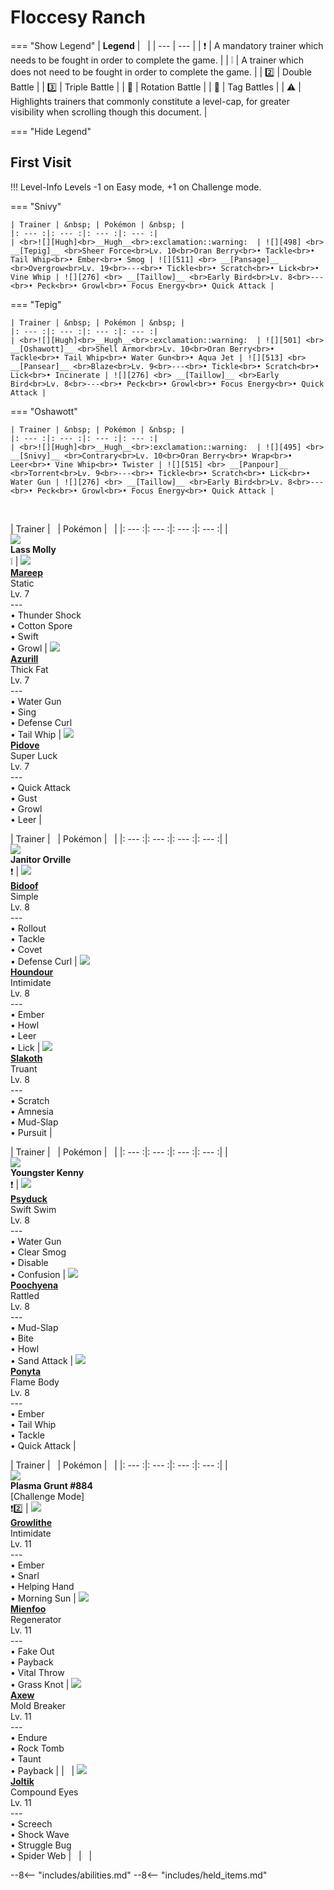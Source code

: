 # Floccesy Ranch

=== "Show Legend"
    | __Legend__ | &nbsp; |
    | --- | --- |
    | :exclamation: | A mandatory trainer which needs to be fought in order to complete the game. |
    | :grey_exclamation: | A trainer which does not need to be fought in order to complete the game. |
    | :two:  | Double Battle | 
    |  :three:  | Triple Battle |
    | :arrows_counterclockwise:  | Rotation Battle |
    | :handshake: | Tag Battles |
    | :warning: | Highlights trainers that commonly constitute a level-cap, for greater visibility when scrolling though this document. |

=== "Hide Legend"
&nbsp;

## First Visit

!!! Level-Info
    Levels -1 on Easy mode, +1 on Challenge mode.

=== "Snivy"

    | Trainer | &nbsp; | Pokémon | &nbsp; |
    |: --- :|: --- :|: --- :|: --- :|
    | <br>![][Hugh]<br>__Hugh__<br>:exclamation::warning:  | ![][498] <br> __[Tepig]__ <br>Sheer Force<br>Lv. 10<br>Oran Berry<br>• Tackle<br>• Tail Whip<br>• Ember<br>• Smog | ![][511] <br> __[Pansage]__ <br>Overgrow<br>Lv. 19<br>---<br>• Tickle<br>• Scratch<br>• Lick<br>• Vine Whip | ![][276] <br> __[Taillow]__ <br>Early Bird<br>Lv. 8<br>---<br>• Peck<br>• Growl<br>• Focus Energy<br>• Quick Attack |
    
=== "Tepig"

    | Trainer | &nbsp; | Pokémon | &nbsp; |
    |: --- :|: --- :|: --- :|: --- :|
    | <br>![][Hugh]<br>__Hugh__<br>:exclamation::warning:  | ![][501] <br> __[Oshawott]__ <br>Shell Armor<br>Lv. 10<br>Oran Berry<br>• Tackle<br>• Tail Whip<br>• Water Gun<br>• Aqua Jet | ![][513] <br> __[Pansear]__ <br>Blaze<br>Lv. 9<br>---<br>• Tickle<br>• Scratch<br>• Lick<br>• Incinerate | ![][276] <br> __[Taillow]__ <br>Early Bird<br>Lv. 8<br>---<br>• Peck<br>• Growl<br>• Focus Energy<br>• Quick Attack |
    
=== "Oshawott"

    | Trainer | &nbsp; | Pokémon | &nbsp; |
    |: --- :|: --- :|: --- :|: --- :|
    | <br>![][Hugh]<br>__Hugh__<br>:exclamation::warning:  | ![][495] <br> __[Snivy]__ <br>Contrary<br>Lv. 10<br>Oran Berry<br>• Wrap<br>• Leer<br>• Vine Whip<br>• Twister | ![][515] <br> __[Panpour]__ <br>Torrent<br>Lv. 9<br>---<br>• Tickle<br>• Scratch<br>• Lick<br>• Water Gun | ![][276] <br> __[Taillow]__ <br>Early Bird<br>Lv. 8<br>---<br>• Peck<br>• Growl<br>• Focus Energy<br>• Quick Attack |
    
&nbsp;

| Trainer | &nbsp; | Pokémon | &nbsp; |
|: --- :|: --- :|: --- :|: --- :|
| <br>![][LassMolly]<br>__Lass Molly__<br>:grey_exclamation:  | ![][179] <br> __[Mareep]__ <br>Static<br>Lv. 7<br>---<br>• Thunder Shock<br>• Cotton Spore<br>• Swift<br>• Growl | ![][298] <br> __[Azurill]__ <br>Thick Fat<br>Lv. 7<br>---<br>• Water Gun<br>• Sing<br>• Defense Curl<br>• Tail Whip | ![][519] <br> __[Pidove]__ <br>Super Luck<br>Lv. 7<br>---<br>• Quick Attack<br>• Gust<br>• Growl<br>• Leer |

| Trainer | &nbsp; | Pokémon | &nbsp; |
|: --- :|: --- :|: --- :|: --- :|
| <br>![][JanitorOrville]<br>__Janitor Orville__<br>:exclamation:  | ![][399] <br> __[Bidoof]__ <br>Simple<br>Lv. 8<br>---<br>• Rollout<br>• Tackle<br>• Covet<br>• Defense Curl | ![][228] <br> __[Houndour]__ <br>Intimidate<br>Lv. 8<br>---<br>• Ember<br>• Howl<br>• Leer<br>• Lick | ![][287] <br> __[Slakoth]__ <br>Truant<br>Lv. 8<br>---<br>• Scratch<br>• Amnesia<br>• Mud-Slap<br>• Pursuit |

| Trainer | &nbsp; | Pokémon | &nbsp; |
|: --- :|: --- :|: --- :|: --- :|
| <br>![][YoungsterKenny]<br>__Youngster Kenny__<br>:exclamation:  | ![][54] <br> __[Psyduck]__ <br>Swift Swim<br>Lv. 8<br>---<br>• Water Gun<br>• Clear Smog<br>• Disable<br>• Confusion | ![][261] <br> __[Poochyena]__ <br>Rattled<br>Lv. 8<br>---<br>• Mud-Slap<br>• Bite<br>• Howl<br>• Sand Attack | ![][77] <br> __[Ponyta]__ <br>Flame Body<br>Lv. 8<br>---<br>• Ember<br>• Tail Whip<br>• Tackle<br>• Quick Attack |

| Trainer | &nbsp; | Pokémon | &nbsp; |
|: --- :|: --- :|: --- :|: --- :|
| <br>![][PlasmaGrunt884]<br>__Plasma Grunt #884__<br>[Challenge Mode]<br>:exclamation::two: | ![][58] <br> __[Growlithe]__ <br>Intimidate<br>Lv. 11<br>---<br>• Ember<br>• Snarl<br>• Helping Hand<br>• Morning Sun | ![][619] <br> __[Mienfoo]__ <br>Regenerator<br>Lv. 11<br>---<br>• Fake Out<br>• Payback<br>• Vital Throw<br>• Grass Knot | ![][610] <br> __[Axew]__ <br>Mold Breaker<br>Lv. 11<br>---<br>• Endure<br>• Rock Tomb<br>• Taunt<br>• Payback |
| &nbsp; | ![][595] <br> __[Joltik]__ <br>Compound Eyes<br>Lv. 11<br>---<br>• Screech<br>• Shock Wave<br>• Struggle Bug<br>• Spider Web | &nbsp; | &nbsp; |






--8<-- "includes/abilities.md"
--8<-- "includes/held_items.md"

[Hugh]: ../img/Trainers/Hugh.gif
[498]: ../img/animated/498.gif
[Tepig]: ../pokemons/498/
[511]: ../img/animated/511.gif
[Pansage]: ../pokemons/511/
[276]: ../img/animated/276.gif
[Taillow]: ../pokemons/276/
[501]: ../img/animated/501.gif
[Oshawott]: ../pokemons/501/
[513]: ../img/animated/513.gif
[Pansear]: ../pokemons/513/
[495]: ../img/animated/495.gif
[Snivy]: ../pokemons/495/
[515]: ../img/animated/515.gif
[Panpour]: ../pokemons/515/
[LassMolly]: ../img/Trainers/Lass.gif
[179]: ../img/animated/179.gif
[Mareep]: ../pokemons/179/
[298]: ../img/animated/298.gif
[Azurill]: ../pokemons/298/
[519]: ../img/animated/519.gif
[Pidove]: ../pokemons/519/
[JanitorOrville]: ../img/Trainers/Janitor.gif
[399]: ../img/animated/399.gif
[Bidoof]: ../pokemons/399/
[228]: ../img/animated/228.gif
[Houndour]: ../pokemons/228/
[287]: ../img/animated/287.gif
[Slakoth]: ../pokemons/287/
[YoungsterKenny]: ../img/Trainers/Youngster.gif
[54]: ../img/animated/54.gif
[Psyduck]: ../pokemons/054/
[261]: ../img/animated/261.gif
[Poochyena]: ../pokemons/261/
[77]: ../img/animated/77.gif
[Ponyta]: ../pokemons/077/
[PlasmaGrunt884]: ../img/Trainers/Plasma_Grunt_Male.gif
[58]: ../img/animated/58.gif
[Growlithe]: ../pokemons/058/
[619]: ../img/animated/619.gif
[Mienfoo]: ../pokemons/619/
[610]: ../img/animated/610.gif
[Axew]: ../pokemons/610/
[595]: ../img/animated/595.gif
[Joltik]: ../pokemons/595/